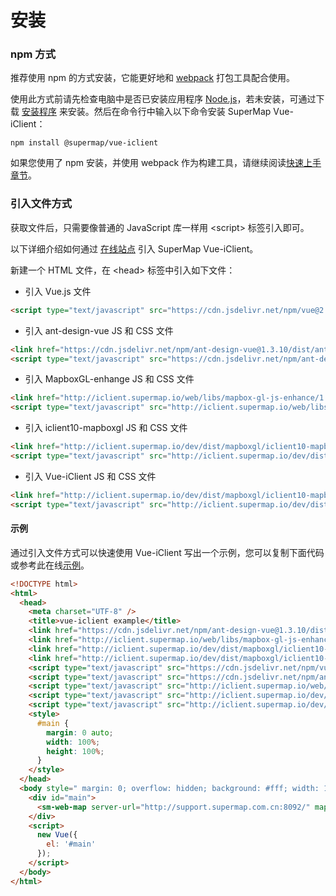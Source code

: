 # 安装


### npm 方式

推荐使用 npm 的方式安装，它能更好地和 [webpack](https://webpack.js.org/) 打包工具配合使用。

使用此方式前请先检查电脑中是否已安装应用程序 [Node.js](https://nodejs.org/zh-cn/)，若未安装，可通过下载 [安装程序](https://nodejs.org/zh-cn/) 来安装。然后在命令行中输入以下命令安装 SuperMap Vue-iClient：

```
npm install @supermap/vue-iclient
```

如果您使用了 npm 安装，并使用 webpack 作为构建工具，请继续阅读[快速上手章节](./quick-start.md)。

### 引入文件方式

获取文件后，只需要像普通的 JavaScript 库一样用 &lt;script&gt; 标签引入即可。

以下详细介绍如何通过 [在线站点](http://iclient.supermap.io/) 引入 SuperMap Vue-iClient。

新建一个 HTML 文件，在 &lt;head&gt; 标签中引入如下文件：

- 引入 Vue.js 文件

```html
<script type="text/javascript" src="https://cdn.jsdelivr.net/npm/vue@2.5.17/dist/vue.js"></script>
```

- 引入 ant-design-vue JS 和 CSS 文件

```html
<link href="https://cdn.jsdelivr.net/npm/ant-design-vue@1.3.10/dist/antd.min.css" rel="stylesheet" />
<script type="text/javascript" src="https://cdn.jsdelivr.net/npm/ant-design-vue@1.3.10/dist/antd.min.js"></script>
```

- 引入 MapboxGL-enhange JS 和 CSS 文件

```html
<link href="http://iclient.supermap.io/web/libs/mapbox-gl-js-enhance/1.2.0/mapbox-gl-enhance.css" rel="stylesheet" />
<script type="text/javascript" src="http://iclient.supermap.io/web/libs/mapbox-gl-js-enhance/1.2.0/mapbox-gl-enhance.js" ></script>
```

- 引入 iclient10-mapboxgl JS 和 CSS 文件

```html
<link href="http://iclient.supermap.io/dev/dist/mapboxgl/iclient10-mapboxgl.min.css" rel="stylesheet" />
<script type="text/javascript" src="http://iclient.supermap.io/dev/dist/mapboxgl/iclient10-mapboxgl-es6.min.js"></script>
```

- 引入 Vue-iClient JS 和 CSS 文件

```html
<link href="http://iclient.supermap.io/dev/dist/mapboxgl/iclient10-mapboxgl-vue.css" rel="stylesheet" />
<script type="text/javascript" src="http://iclient.supermap.io/dev/dist/mapboxgl/iclient10-mapboxgl-vue.min.js"></script>
```

#### 示例

通过引入文件方式可以快速使用 Vue-iClient 写出一个示例，您可以复制下面代码或参考此在线[示例](http://iclient.supermap.io/dev/examples/component/editor.html#components_webmap_vue)。

```html
<!DOCTYPE html>
<html>
  <head>
    <meta charset="UTF-8" />
    <title>vue-iclient example</title>
    <link href="https://cdn.jsdelivr.net/npm/ant-design-vue@1.3.10/dist/antd.min.css" rel="stylesheet" />
    <link href="http://iclient.supermap.io/web/libs/mapbox-gl-js-enhance/1.2.0/mapbox-gl-enhance.css" rel="stylesheet" />
    <link href="http://iclient.supermap.io/dev/dist/mapboxgl/iclient10-mapboxgl.min.css" rel="stylesheet" />
    <link href="http://iclient.supermap.io/dev/dist/mapboxgl/iclient10-mapboxgl-vue.css" rel="stylesheet" />
    <script type="text/javascript" src="https://cdn.jsdelivr.net/npm/vue@2.5.17/dist/vue.js"></script>
    <script type="text/javascript" src="https://cdn.jsdelivr.net/npm/ant-design-vue@1.3.10/dist/antd.min.js"></script>
    <script type="text/javascript" src="http://iclient.supermap.io/web/libs/mapbox-gl-js-enhance/1.2.0/mapbox-gl-enhance.js" ></script>
    <script type="text/javascript" src="http://iclient.supermap.io/dev/dist/mapboxgl/iclient10-mapboxgl-es6.min.js"></script>
    <script type="text/javascript" src="http://iclient.supermap.io/dev/dist/mapboxgl/iclient10-mapboxgl-vue.min.js"></script>
    <style>
      #main {
        margin: 0 auto;
        width: 100%;
        height: 100%;
      }
    </style>
  </head>
  <body style=" margin: 0; overflow: hidden; background: #fff; width: 100%; height:100%; position: absolute; top: 0;">
    <div id="main">
      <sm-web-map server-url="http://support.supermap.com.cn:8092/" map-id="1649097980"></sm-web-map>
    </div>
    <script>
      new Vue({
        el: '#main'
      });
    </script>
  </body>
</html>
```
